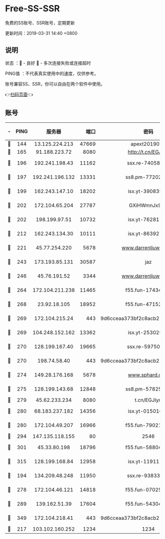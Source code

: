 # Free-SS-SSR

免费的SS账号、SSR账号，定期更新

更新时间：2019-03-31 14:40 +0800

## 说明

状态     ：🙂 - 良好 🙁 - 多次连接失败或连接超时

PING值   ：不代表真实使用中的速度，仅供参考。

账号兼容SS、SSR，你可以自由在两个软件中使用。

👉[扫码页面](https://liesauer.github.io/Free-SS-SSR/)👈

## 账号

|-|PING|服务器|端口|密码|加密方式|区域|
|:----:|:----:|:-----:|-----:|:----:|:----:|:----:|
|🙂|144|13.125.224.213|47669|apext2019001|chacha20|KR|
|🙂|165|91.188.223.72|8080|http://t.cn/EGJIyrl|rc4-md5|RU|
|🙂|196|192.241.198.43|11162|ssx.re-74058844|aes-256-cfb|US|
|🙂|197|192.241.196.132|13331|ss8.pm-77202477|aes-256-cfb|US|
|🙂|199|162.243.147.10|18202|isx.yt-39083950|aes-256-cfb|US|
|🙂|202|172.104.65.204|27787|GXiHWmnJx94S|aes-256-cfb|JP|
|🙂|202|198.199.97.51|10732|isx.yt-76281736|aes-256-cfb|US|
|🙂|212|162.243.134.30|10111|isx.yt-86392751|aes-256-cfb|US|
|🙂|221|45.77.254.220|5678|www.darrenliuwei.com|aes-256-cfb|SG|
|🙂|243|173.193.85.131|30587|jaz|aes-256-cfb|US|
|🙂|246|45.76.191.52|3344|www.darrenliuwei.com|aes-256-cfb|JP|
|🙂|264|172.104.211.238|11465|f55.fun-17434247|aes-256-cfb|US|
|🙂|268|23.92.18.105|18952|f55.fun-47152310|aes-256-cfb|US|
|🙂|269|172.104.215.24|443|9d6cceaa373bf2c8acb22e60b6a58be6|aes-256-cfb|US|
|🙂|269|104.248.152.162|13362|isx.yt-25302906|aes-256-cfb|SG|
|🙂|270|128.199.167.40|19665|ssx.re-59750584|aes-256-cfb|SG|
|🙂|270|198.74.58.40|443|9d6cceaa373bf2c8acb22e60b6a58be6|aes-256-cfb|US|
|🙂|274|149.28.176.168|5678|www.sphard.com|aes-256-cfb|AU|
|🙂|275|128.199.143.68|12848|ss8.pm-57825302|aes-256-cfb|SG|
|🙂|279|45.62.233.234|8080|t.cn/EGJIyrl|rc4-md5|CA|
|🙂|280|68.183.237.182|14356|isx.yt-01501633|aes-256-cfb|SG|
|🙂|280|172.104.49.207|16966|f55.fun-79021247|aes-256-cfb|SG|
|🙂|294|147.135.118.155|80|2546|chacha20|US|
|🙂|301|45.33.80.198|18796|f55.fun-58804733|aes-256-cfb|US|
|🙂|315|128.199.168.84|12958|isx.yt-11911105|aes-256-cfb|SG|
|🙂|194|134.209.48.248|11950|ssx.re-93833842|aes-256-cfb|US|
|🙂|278|172.104.46.121|14818|f55.fun-07025782|aes-256-cfb|SG|
|🙂|289|139.162.51.39|17604|f55.fun-54304420|aes-256-cfb|SG|
|🙂|349|172.104.218.41|443|9d6cceaa373bf2c8acb22e60b6a58be6|aes-256-cfb|US|
|🙁|217|103.102.160.252|1234|1234|rc4-md5|JP|
